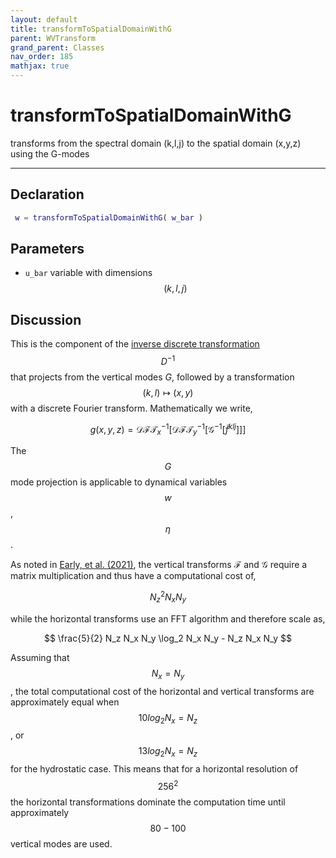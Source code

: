 ```yaml
---
layout: default
title: transformToSpatialDomainWithG
parent: WVTransform
grand_parent: Classes
nav_order: 185
mathjax: true
---
```


#  transformToSpatialDomainWithG

transforms from the spectral domain (k,l,j) to the spatial domain (x,y,z) using the G-modes


---

## Declaration
```matlab
 w = transformToSpatialDomainWithG( w_bar )
```
## Parameters
+ `u_bar`  variable with dimensions $$(k,l,j)$$

## Discussion

This is the component of the [inverse discrete transformation](/mathematical-introduction/transformations.html) $$D^{-1}$$ that projects from the vertical modes $G$, followed by a transformation $$ (k,l) \mapsto (x,y)$$ with a discrete Fourier transform. Mathematically we write,

$$
g(x,y,z) =  \mathcal{DFT}_x^{-1} \left[\mathcal{DFT}_y^{-1} \left[ \mathcal{G}^{-1} \left[ \tilde{f}^{klj} \right] \right] \right] 
$$

The $$G$$ mode projection is applicable to dynamical variables $$w$$, $$\eta$$.

As noted in [Early, et al. (2021)](https://doi.org/10.1017/jfm.2020.995), the vertical transforms $\mathcal{F}$ and $\mathcal{G}$ require a matrix multiplication and thus have a computational cost of,

$$
N_z^2 N_x N_y
$$  

while the horizontal transforms use an FFT algorithm and therefore scale as,

$$
\frac{5}{2} N_z N_x N_y \log_2 N_x N_y - N_z N_x N_y
$$

Assuming that $$N_x = N_y$$, the total computational cost of the horizontal and vertical transforms are approximately equal when $$10 log_2 N_x = N_z$$ , or $$13 log_2 N_x = N_z$$ for the hydrostatic case. This means that for a horizontal resolution of $$256^2$$ the horizontal transformations dominate the computation time until approximately $$80-100$$ vertical modes are used.

